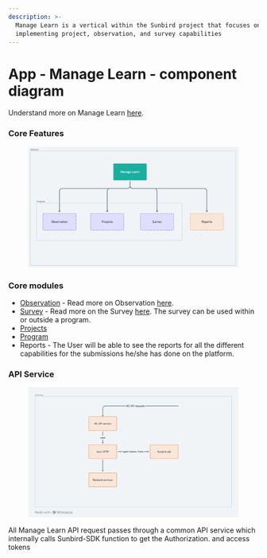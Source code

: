 ```yaml
---
description: >-
  Manage Learn is a vertical within the Sunbird project that focuses on
  implementing project, observation, and survey capabilities
---
```


# App - Manage Learn - component diagram

Understand more on Manage Learn [here](https://ed.sunbird.org/misc/templates-1/overview/what-is-manage-learn).

### Core Features



<figure><img src="../../../.gitbook/assets/8cb8ac72-0dde-4124-aeb8-0b603bdcbc50.png" alt=""><figcaption></figcaption></figure>

### Core modules

* [Observation](observation-and-survey.md) - Read more on Observation [here](https://ed.sunbird.org/misc/templates-1/overview/what-is-observation).
* [Survey](observation-and-survey.md) - Read more on the Survey [here](https://ed.sunbird.org/misc/templates-1/overview/what-is-a-survey). The survey can be used within or outside a program.
* [Projects](projects.md)&#x20;
* [Program](https://app.gitbook.com/o/-Mi9QwJlsfb7xuxTBc0J/s/-MkgPDmvKwE\_DgYJbvPS/\~/changes/892/development-resources/misc-pages/app-manage-learn-component-diagram/program)
* Reports - The User will be able to see the reports for all the different capabilities for the submissions he/she has done on the platform.



### API Service



<figure><img src="../../../.gitbook/assets/4fe98869-b324-44a5-87b5-34e7496af635.png" alt=""><figcaption></figcaption></figure>

All Manage  Learn API request passes through a common API service which internally calls Sunbird-SDK function to get the Authorization. and access tokens

